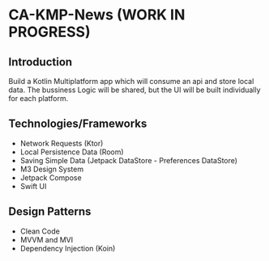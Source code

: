 # CA-KMP-News (WORK IN PROGRESS)

## Introduction
Build a Kotlin Multiplatform app which will consume an api and store local data. The bussiness Logic will be shared, but the UI will be built individually for each platform.

## Technologies/Frameworks

* Network Requests (Ktor)
* Local Persistence Data (Room)
* Saving Simple Data (Jetpack DataStore - Preferences DataStore)
* M3 Design System
* Jetpack Compose
* Swift UI

## Design Patterns

* Clean Code
* MVVM and MVI
* Dependency Injection (Koin)
